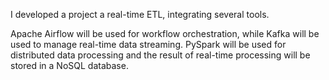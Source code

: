 I developed a project a real-time ETL, integrating several tools. 

Apache Airflow will be used for workflow orchestration, while Kafka will be used to manage real-time data streaming. PySpark will be used for distributed data processing and the result of real-time processing will be stored in a NoSQL database. 
